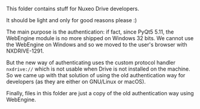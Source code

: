 This folder contains stuff for Nuxeo Drive developers.

It should be light and only for good reasons please :)

The main purpose is the authentication: if fact, since PyQt5 5.11, the WebEngine module is no more shipped on Windows 32 bits. We cannot use the WebEngine on Windows and so we moved to the user's browser with NXDRIVE-1291.

But the new way of authenticating uses the custom protocol handler `nxdrive://` which is not usable when Drive is not installed on the machine. So we came up with that solution of using the old authentication way for developers (as they are either on GNU/Linux or macOS).

Finally, files in this folder are just a copy of the old authentication way using WebEngine.
